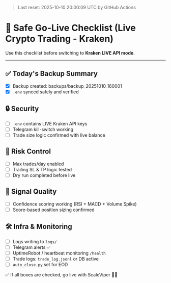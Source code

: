 > Last reset: 2025-10-10 20:00:09 UTC by GitHub Actions

# 🔐 Safe Go-Live Checklist (Live Crypto Trading - Kraken)

Use this checklist before switching to **Kraken LIVE API mode**.

---

## ✅ Today's Backup Summary
- [x] Backup created: backups/backup_20251010_160001
- [x] `.env` synced safely and verified

## 🔒 Security
- [ ] `.env` contains LIVE Kraken API keys
- [ ] Telegram kill-switch working
- [ ] Trade size logic confirmed with live balance

## 🚨 Risk Control
- [ ] Max trades/day enabled
- [ ] Trailing SL & TP logic tested
- [ ] Dry run completed before live

## 🧠 Signal Quality
- [ ] Confidence scoring working (RSI + MACD + Volume Spike)
- [ ] Score-based position sizing confirmed

## 🛠 Infra & Monitoring
- [ ] Logs writing to `logs/`
- [ ] Telegram alerts ✅
- [ ] UptimeRobot / heartbeat monitoring `/health`
- [ ] Trade logs: `trade_log.jsonl` or DB active
- [ ] `auto_close.py` set for EOD

✅ If all boxes are checked, go live with ScaleViper 🐍🔥
